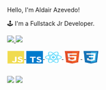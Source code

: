 Hello, I'm Aldair Azevedo!

🕹 I'm a Fullstack Jr Developer.

<div>
  <a href="https://github.com/AldairAzevedo">
  <img height="180em" src="https://github-readme-stats.vercel.app/api?username=AldairAzevedo&show_icons=true&theme=radical&include_all_commits=true&count_private=true"/>
  <img height="180em" src="https://github-readme-stats.vercel.app/api/top-langs/?username=AldairAzevedo&layout=compact&langs_count=7&theme=radical"/>
</div>
  
  <div style="display: inline_block"><br>
  <img align="center" alt="Aldair-Js" height="30" width="40" src="https://raw.githubusercontent.com/devicons/devicon/master/icons/javascript/javascript-plain.svg">
  <img align="center" alt="Aldair-Ts" height="30" width="40" src="https://raw.githubusercontent.com/devicons/devicon/master/icons/typescript/typescript-plain.svg">
  <img align="center" alt="Aldair-React" height="30" width="40" src="https://raw.githubusercontent.com/devicons/devicon/master/icons/react/react-original.svg">
  <img align="center" alt="Aldair-HTML" height="30" width="40" src="https://raw.githubusercontent.com/devicons/devicon/master/icons/html5/html5-original.svg">
  <img align="center" alt="Aldair-CSS" height="30" width="40" src="https://raw.githubusercontent.com/devicons/devicon/master/icons/css3/css3-original.svg">
</div>
 
  
  ##
  
  <div>
  <a href="https://www.instagram.com/byaldair.s/" target="_blank"><img src="https://img.shields.io/badge/-Instagram-%23E4405F?style=for-the-badge&logo=instagram&logoColor=white" target="_blank"></a>
  <a href="https://www.linkedin.com/in/aldair-azevedo/" target="_blank"><img src="https://img.shields.io/badge/-LinkedIn-%230077B5?style=for-the-badge&logo=linkedin&logoColor=white" target="_blank"></a> 
  </div>
